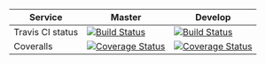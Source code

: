 | Service          | Master                                                                                                                                                                         | Develop                                                                                                                                                                          |
| ---------------- | ------------------------------------------------------------------------------------------------------------------------------------------------------------------------------ | -------------------------------------------------------------------------------------------------------------------------------------------------------------------------------- |
| Travis CI status | [![Build Status](https://travis-ci.org/DrKimpatrick/backend-task.svg?branch=master)](https://travis-ci.org/DrKimpatrick/backend-task)                                          | [![Build Status](https://travis-ci.org/DrKimpatrick/backend-task.svg?branch=develop)](https://travis-ci.org/DrKimpatrick/backend-task)                                           |
| Coveralls        | [![Coverage Status](https://coveralls.io/repos/github/DrKimpatrick/backend-task/badge.svg?branch=master)](https://coveralls.io/github/DrKimpatrick/backend-task?branch=master) | [![Coverage Status](https://coveralls.io/repos/github/DrKimpatrick/backend-task/badge.svg?branch=develop)](https://coveralls.io/github/DrKimpatrick/backend-task?branch=develop) |
